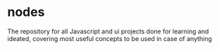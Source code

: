 # nodes
The repository for all Javascript and ui projects done for learning and ideated, covering most useful concepts to be used in case of anything
